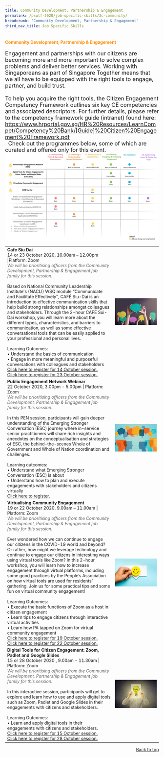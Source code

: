```yaml
---
title: Community Development, Partnership & Engagement
permalink: /pswlf-2020/job-specific-skills/3c-community/
breadcrumb: 'Community Development, Partnership & Engagement'
third_nav_title: Job Specific Skills
---
```


#### <font color="darkorange"><b>Community Development, Partnership & Engagement</b></font>
<font size="4">Engagement and partnerships with our citizens are becoming more and more important to solve complex problems and deliver better services. Working with Singaporeans as part of Singapore Together means that we all have to be equipped with the right tools to engage, partner, and build trust.<br>
<br>
To help you acquire the right tools, the Citizen Engagement Competency Framework outlines six key CE competencies and associated descriptors. For further details, please refer to the competency framework guide (intranet) found here: https://www.hrportal.gov.sg/HR%20Resources/LearnCompet/Competency%20Bank/[Guide]%20Citizen%20Engagement%20Framework.pdf
<br> 
Check out the programmes below, some of which are curated and offered only for this event. 
<br></font>
 <img src="/images/CommunityCompetencyMapping.jpeg">
<br>
<table>
       <col width="70%"> 
            <col width="30%">
<tr>
    <td>
      <b>Cafe Siu Dai</b>
      <br>14 or 23 October 2020, 10.00am – 12.00pm |Platform: Zoom
	<br><font color="dimgrey"><i>We will be prioritising officers from the Community Development, Partnership & Engagement job family for this session.</i></font>
      <br>       
      <br>Based on National Community Leadership Institute's (NACLI) WSQ module “Communicate and Facilitate Effectively”, CAFÉ Siu-Dai is an introduction to effective communication skills that help build strong relationships amongst colleagues and stakeholders. Through the 2-hour CAFÉ Sui-Dai workshop, you will learn more about the different types, characteristics, and barriers to communication, as well as some effective conversational tools that can be easily applied to your professional and personal lives.  
      <br>
      <br>Learning Outcomes:
      <br>• Understand the basics of communication
      <br>• Engage in more meaningful and purposeful conversations with colleagues and stakeholders
	    <br>
      <a href="https://cafe-siu-dai-14_oct_2020.eventbrite.sg">Click here to register for 14 October session.</a> <br>
      <a href="https://cafe-siu-dai-23_oct_2020.eventbrite.sg">Click here to register for 23 October session.</a> 
    </td>    
<td>
     <img src="/images/Engage4.jpg">
    </td>
</tr>
<tr>
    <td>
      <b>Public Engagement Network Webinar</b>
      <br>22 October 2020, 3.00pm - 5.00pm | Platform: Zoom
      <br><font color="dimgrey"><i>We will be prioritising officers from the Community Development, Partnership & Engagement job family for this session.</i></font>
      <br>       
      <br>In this PEN session, participants will gain deeper understanding of the Emerging Stronger Conversation (ESC) journey where in-service senior practitioners will share rich insights and anecdotes on the conceptualisation and strategies of ESC, the behind-the-scenes Whole of Government and Whole of Nation coordination and challenges.
      <br>      
      <br>Learning outcomes:
      <br>• Understand what Emerging Stronger Conversation (ESC) is about
      <br>• Understand how to plan and execute engagements with stakeholders and citizens virtually
      <br>
      <a href="https://partnerships-engagement-network-webinar.eventbrite.sg">Click here to register.</a> 
    </td>    
<td>
     <img src="/images/engage7.jpg">
    </td>
</tr>	
<tr>
    <td>
      <b>Virtualising Community Engagement</b>
      <br>19 or 22 October 2020, 9.00am – 11.00am | Platform: Zoom
      <br><font color="dimgrey"><i>We will be prioritising officers from the Community Development, Partnership & Engagement job family for this session.</i></font>
      <br>       
      <br>Ever wondered how we can continue to engage our citizens in the COVID-19 world and beyond?  Or rather, how might we leverage technology and continue to engage our citizens in interesting ways using virtual tools like Zoom? In this 2-hour workshop, you will learn how to increase engagement through virtual platforms, including some good practices by the People’s Association on how  virtual tools are used for residents’ gathering.  Join us for some practical tips and some fun on virtual community engagement!
      <br>      
      <br>Learning Outcomes:
      <br>• Execute the basic functions of Zoom as a host in citizen engagement
      <br>• Learn tips to engage citizens through interactive virtual activities
      <br>• Learn how PA tapped on Zoom for virtual community engagement
	 <br>
      <a href="https://virtualising-community-engagement-19_oct_2020.eventbrite.sg">Click here to register for 19 October session.</a><br>
      <a href="https://virtualising-community-engagement-22_oct_2020.eventbrite.sg">Click here to register for 22 October session.</a> 
	<br>
    </td>    
<td>
     <img src="/images/engage8.jpg">
    </td>
</tr>
<tr>
    <td>
      <b>Digital Tools for Citizen Engagement: Zoom, Padlet and Google Slides</b>
      <br>15 or 28 October 2020 , 9.00am - 11.30am | Platform: Zoom
	 <br><font color="dimgrey"><i>We will be prioritising officers from the Community Development, Partnership & Engagement job family for this session.</i></font>
      <br>       
      <br>In this interactive session, participants will get to explore and learn how to use and apply digital tools such as Zoom, Padlet and Google Slides in their engagements with citizens and stakeholders.
      <br>      
      <br>Learning Outcomes:
      <br>• Learn and apply digital tools in their engagements with citizens and stakeholders.
      <br>
      <a href="https://digital-tools-for-citizen-engagement-15_oct_2020.eventbrite.sg">Click here to register for 15 October session.</a><br>
      <a href="https://digital-tools-for-citizen-engagement-28_oct_2020.eventbrite.sg">Click here to register for 28 October session.</a> 
    </td>    
<td>
     <img src="/images/innovate1.jpg">
    </td>
</tr>
</table>
<div style="text-align: right"><a href="#top">Back to top</a></div>
